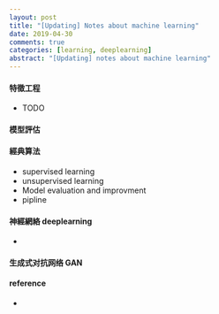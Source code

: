```yaml
---
layout: post
title: "[Updating] Notes about machine learning"
date: 2019-04-30
comments: true
categories: [learning, deeplearning]
abstract: "[Updating] notes about machine learning"
---
```

#### 特徵工程 

  + TODO  

#### 模型評估  

#### 經典算法  

  + supervised learning 
  + unsupervised learning 
  + Model evaluation and improvment 
  + pipline 

#### 神經網絡 deeplearning 

  * 

#### 生成式对抗网络 GAN 

#### reference 

  * 

